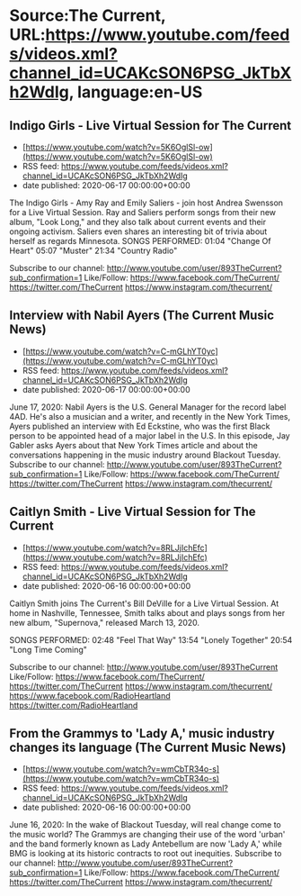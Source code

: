 # Source:The Current, URL:https://www.youtube.com/feeds/videos.xml?channel_id=UCAKcSON6PSG_JkTbXh2WdIg, language:en-US

## Indigo Girls - Live Virtual Session for The Current
 - [https://www.youtube.com/watch?v=5K6OglSl-ow](https://www.youtube.com/watch?v=5K6OglSl-ow)
 - RSS feed: https://www.youtube.com/feeds/videos.xml?channel_id=UCAKcSON6PSG_JkTbXh2WdIg
 - date published: 2020-06-17 00:00:00+00:00

The Indigo Girls - Amy Ray and Emily Saliers - join host Andrea Swensson for a Live Virtual Session. Ray and Saliers perform songs from their new album, "Look Long," and they also talk about current events and their ongoing activism. Saliers even shares an interesting bit of trivia about herself as regards Minnesota.
SONGS PERFORMED:
01:04 "Change Of Heart"
05:07 "Muster"
21:34 "Country Radio"

Subscribe to our channel:
http://www.youtube.com/user/893TheCurrent?sub_confirmation=1
Like/Follow:
https://www.facebook.com/TheCurrent/
https://twitter.com/TheCurrent
https://www.instagram.com/thecurrent/

## Interview with Nabil Ayers (The Current Music News)
 - [https://www.youtube.com/watch?v=C-mGLhYT0yc](https://www.youtube.com/watch?v=C-mGLhYT0yc)
 - RSS feed: https://www.youtube.com/feeds/videos.xml?channel_id=UCAKcSON6PSG_JkTbXh2WdIg
 - date published: 2020-06-17 00:00:00+00:00

June 17, 2020: Nabil Ayers is the U.S. General Manager for the record label 4AD. He's also a musician and a writer, and recently in the New York Times, Ayers published an interview with Ed Eckstine, who was the first Black person to be appointed head of a major label in the U.S. In this episode, Jay Gabler asks Ayers about that New York Times article and about the conversations happening in the music industry around Blackout Tuesday.
Subscribe to our channel:
http://www.youtube.com/user/893TheCurrent?sub_confirmation=1
Like/Follow:
https://www.facebook.com/TheCurrent/
https://twitter.com/TheCurrent
https://www.instagram.com/thecurrent/

## Caitlyn Smith - Live Virtual Session for The Current
 - [https://www.youtube.com/watch?v=8RLJjIchEfc](https://www.youtube.com/watch?v=8RLJjIchEfc)
 - RSS feed: https://www.youtube.com/feeds/videos.xml?channel_id=UCAKcSON6PSG_JkTbXh2WdIg
 - date published: 2020-06-16 00:00:00+00:00

Caitlyn Smith joins The Current's Bill DeVille for a Live Virtual Session. At home in Nashville, Tennessee, Smith talks about and plays songs from her new album, "Supernova," released March 13, 2020.

SONGS PERFORMED:
02:48 "Feel That Way"
13:54 "Lonely Together"
20:54 "Long Time Coming"

Subscribe to our channel:
http://www.youtube.com/user/893TheCurrent
Like/Follow:
https://www.facebook.com/TheCurrent/
https://twitter.com/TheCurrent
https://www.instagram.com/thecurrent/
https://www.facebook.com/RadioHeartland
https://twitter.com/RadioHeartland

## From the Grammys to 'Lady A,' music industry changes its language (The Current Music News)
 - [https://www.youtube.com/watch?v=wmCbTR34o-s](https://www.youtube.com/watch?v=wmCbTR34o-s)
 - RSS feed: https://www.youtube.com/feeds/videos.xml?channel_id=UCAKcSON6PSG_JkTbXh2WdIg
 - date published: 2020-06-16 00:00:00+00:00

June 16, 2020: In the wake of Blackout Tuesday, will real change come to the music world? The Grammys are changing their use of the word 'urban' and the band formerly known as Lady Antebellum are now 'Lady A,' while BMG is looking at its historic contracts to root out inequities.
Subscribe to our channel:
http://www.youtube.com/user/893TheCurrent?sub_confirmation=1
Like/Follow:
https://www.facebook.com/TheCurrent/
https://twitter.com/TheCurrent
https://www.instagram.com/thecurrent/

